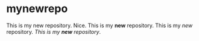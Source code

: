 # mynewrepo
This is my new repository. Nice.
This is my **new** repository. 
This is my *new* repository.
_This is my **new** repository_.